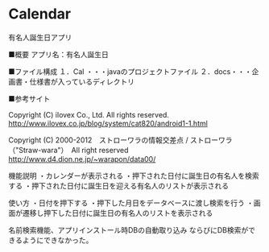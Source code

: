 Calendar
========

有名人誕生日アプリ

■概要
アプリ名：有名人誕生日


■ファイル構成
１．Cal ・・・javaのプロジェクトファイル
２．docs・・・企画書・仕様書が入っているディレクトリ


■参考サイト

Copyright (C) ilovex Co., Ltd. All rights reserved.
http://www.ilovex.co.jp/blog/system/cat820/android1-1.html

Copyright (C) 2000-2012　ストローワラの情報交差点 / ストローワラ（"Straw-wara"）　All right reserved
http://www.d4.dion.ne.jp/~warapon/data00/


機能説明
・カレンダーが表示される
・押下された日付に誕生日の有名人を検索する
・押下された日付に誕生日を迎える有名人のリストが表示される


使い方
・日付を押下する
・押下した月日をデータベースに渡し検索を行う
・画面が遷移し押下した日付に誕生日の有名人のリストを表示される



名前検索機能、アプリインストール時DBの自動取り込み
ならびにDB検索ができるようにできなかった。
